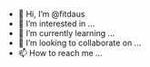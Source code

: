 - 👋 Hi, I’m @fitdaus
- 👀 I’m interested in ...
- 🌱 I’m currently learning ...
- 💞️ I’m looking to collaborate on ...
- 📫 How to reach me ...

<!---
fitdaus/fitdaus is a ✨ special ✨ repository because its `README.md` (this file) appears on your GitHub profile.
You can click the Preview link to take a look at your changes.
--->
